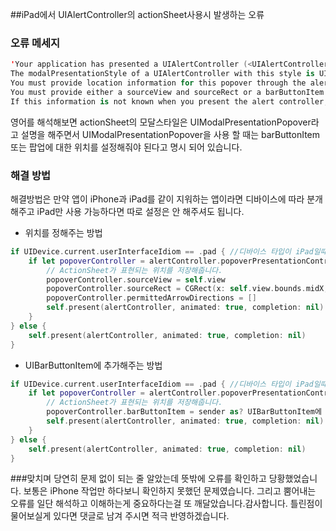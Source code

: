 ##iPad에서 UIAlertController의 actionSheet사용시 발생하는 오류


### 오류 메세지
```Swift
'Your application has presented a UIAlertController (<UIAlertController: xxx>) of style UIAlertControllerStyleActionSheet.
The modalPresentationStyle of a UIAlertController with this style is UIModalPresentationPopover.
You must provide location information for this popover through the alert controller's popoverPresentationController.
You must provide either a sourceView and sourceRect or a barButtonItem.
If this information is not known when you present the alert controller, you may provide it in the UIPopoverPresentationControllerDelegate method -prepareForPopoverPresentation.'
```
영어를 해석해보면 actionSheet의 모달스타일은 UIModalPresentationPopover라고 설명을 해주면서 UIModalPresentationPopover을 사용 할 때는 barButtonItem또는 팝업에 대한 위치를 설정해줘야 된다고 명시 되어 있습니다.


### 해결 방법
해결방법은 만약 앱이 iPhone과 iPad를 같이 지워하는 앱이라면 디바이스에 따라 분개해주고 iPad만 사용 가능하다면 따로 설정은 안 해주셔도 됩니다.

- 위치를 정해주는 방법
```Swift
if UIDevice.current.userInterfaceIdiom == .pad { //디바이스 타입이 iPad일때
    if let popoverController = alertController.popoverPresentationController {
        // ActionSheet가 표현되는 위치를 저장해줍니다.
        popoverController.sourceView = self.view
        popoverController.sourceRect = CGRect(x: self.view.bounds.midX, y: self.view.bounds.midY, width: 0, height: 0)
        popoverController.permittedArrowDirections = []
        self.present(alertController, animated: true, completion: nil)
    }
} else {
    self.present(alertController, animated: true, completion: nil)
}
```

- UIBarButtonItem에 추가해주는 방법
```Swift
if UIDevice.current.userInterfaceIdiom == .pad { //디바이스 타입이 iPad일때
    if let popoverController = alertController.popoverPresentationController {
        // ActionSheet가 표현되는 위치를 저장해줍니다.
        popoverController.barButtonItem = sender as? UIBarButtonItem에
        self.present(alertController, animated: true, completion: nil)
    }
} else {
    self.present(alertController, animated: true, completion: nil)
}
```

###맞치며
당연히 문제 없이 되는 줄 알았는데 뜻밖에 오류를 확인하고 당황했었습니다. 보통은 iPhone 작업만 하다보니 확인하지 못했던 문제였습니다. 그리고 뿜어내는 오류를 일단 해석하고 이해하는게 중요하다는걸 또 깨달았습니다.감사합니다. 틀린점이 물어보실게 있다면 댓글로 남겨 주시면 적극 반영하겠습니다.
